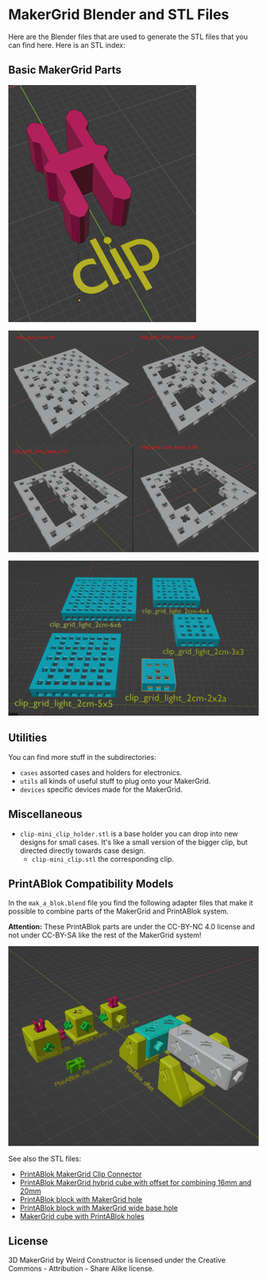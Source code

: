# MakerGrid Blender and STL Files

Here are the Blender files that are used to generate the
STL files that you can find here. Here is an STL index:

## Basic MakerGrid Parts

![MakerGrid Clip](../res/clip.png)

![MakerGrid Overview](../res/maker_grid_overview.png)

![MakerGrid Grid Light](../res/clip_grid_light_2cm.png)

## Utilities

You can find more stuff in the subdirectories:

- `cases` assorted cases and holders for electronics.
- `utils` all kinds of useful stuff to plug onto your MakerGrid.
- `devices` specific devices made for the MakerGrid.

## Miscellaneous 

- `clip-mini_clip_holder.stl` is a base holder you can drop into new designs
for small cases. It's like a small version of the bigger clip, but directed
directly towards case design.
    - `clip-mini_clip.stl` the corresponding clip.

## PrintABlok Compatibility Models

In the `mak_a_blok.blend` file you find the following adapter files
that make it possible to combine parts of the MakerGrid and PrintABlok system.

**Attention:** These PrintABlok parts are under the CC-BY-NC 4.0 license and not
under CC-BY-SA like the rest of the MakerGrid system!

![MakABlok](../res/makablok_adapters.png)

See also the STL files:

- [PrintABlok MakerGrid Clip Connector](mak_a_blok-MakABlok_clip_connector.stl)
- [PrintABlok MakerGrid hybrid cube with offset for combining 16mm and 20mm](mak_a_blok-MakABlok_offset.stl)
- [PrintABlok block with MakerGrid hole](mak_a_blok-MakABlok_blok.stl)
- [PrintABlok block with MakerGrid wide base hole](mak_a_blok-MakABlok_hybrid.stl)
- [MakerGrid cube with PrintABlok holes](mak_a_blok-MakABlok_cube.stl)

## License

3D MakerGrid by Weird Constructor is licensed under the
Creative Commons - Attribution - Share Alike license.
